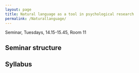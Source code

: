 ```yaml
---
layout: page
title: Natural language as a tool in psychological research
permalink: /Naturallanguage/
---
```


Seminar, Tuesdays, 14.15-15.45, Room 11

## Seminar structure

## Syllabus

